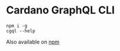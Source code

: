 # Cardano GraphQL CLI
```
npm i -g 
cgql --help
```
Also available on [npm](https://www.npmjs.com/package/cardano-graphql-cli)